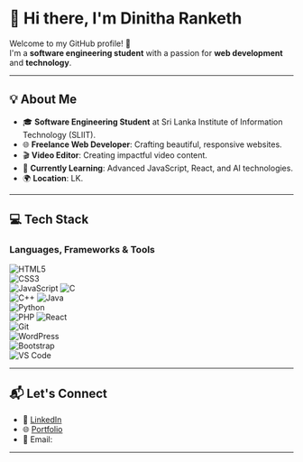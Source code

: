 # 👋 Hi there, I'm Dinitha Ranketh

Welcome to my GitHub profile! 🎉  
I'm a **software engineering student** with a passion for **web development** and **technology**.  

---

## 💡 About Me

- 🎓 **Software Engineering Student** at Sri Lanka Institute of Information Technology (SLIIT).  
- 🌐 **Freelance Web Developer**: Crafting beautiful, responsive websites.  
- 🎬 **Video Editor**: Creating impactful video content.  
- 🌱 **Currently Learning**: Advanced JavaScript, React, and AI technologies.  
- 🌍 **Location**: LK.  

---

## 💻 Tech Stack

### Languages, Frameworks & Tools
![HTML5](https://img.shields.io/badge/HTML5-E34F26?style=flat-square&logo=html5&logoColor=white)  
![CSS3](https://img.shields.io/badge/CSS3-1572B6?style=flat-square&logo=css3&logoColor=white)  
![JavaScript](https://img.shields.io/badge/JavaScript-F7DF1E?style=flat-square&logo=javascript&logoColor=black) 
![C](https://img.shields.io/badge/C-00599C?style=flat-square&logo=c&logoColor=white)  
![C++](https://img.shields.io/badge/C%2B%2B-00599C?style=flat-square&logo=c%2B%2B&logoColor=white) 
![Java](https://img.shields.io/badge/Java-007396?style=flat-square&logo=java&logoColor=white)  
![Python](https://img.shields.io/badge/Python-3776AB?style=flat-square&logo=python&logoColor=white)  
![PHP](https://img.shields.io/badge/PHP-777BB4?style=flat-square&logo=php&logoColor=white)
![React](https://img.shields.io/badge/React-61DAFB?style=flat-square&logo=react&logoColor=black)  
![Git](https://img.shields.io/badge/Git-F05032?style=flat-square&logo=git&logoColor=white)  
![WordPress](https://img.shields.io/badge/WordPress-21759B?style=flat-square&logo=wordpress&logoColor=white)  
![Bootstrap](https://img.shields.io/badge/Bootstrap-563D7C?style=flat-square&logo=bootstrap&logoColor=white)  
![VS Code](https://img.shields.io/badge/VS%20Code-0078D4?style=flat-square&logo=visual-studio-code&logoColor=white)  

---

## 📬 Let's Connect

- 💼 [LinkedIn](https://linkedin.com/in/dinitharanketh/)
- 🌐 [Portfolio](https://ranketh.online)  
- 📧 Email:  

---
